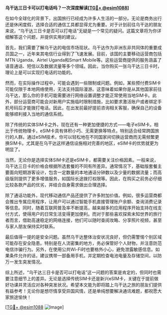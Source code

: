 **乌干达三日卡可以打电话吗？一次深度解读[[TG💪+ @esim1088](https://t.me/s/esim1088)]**

在如今全球化的背景下，出国旅行已经成为许多人生活的一部分。无论是商务出行还是休闲度假，选择合适的通信工具都显得尤为重要。对于计划前往乌干达的朋友来说，“乌干达三日卡是否可以打电话”无疑是一个常见的疑问。这篇文章将为你详细解答这个问题，并提供实用的建议。

首先，我们需要了解乌干达的电信市场现状。乌干达作为非洲东非共同体的重要成员国之一，近年来其电信行业得到了飞速发展。目前，该国的主要移动运营商包括MTN Uganda、Airtel Uganda和Smart Mobile等。这些运营商提供的服务涵盖了语音通话、短信以及数据流量等多个领域。因此，当你购买一张乌干达三日卡时，理论上是可以实现打电话的功能的。

然而，在实际操作过程中，可能会遇到一些限制或问题。例如，某些预付费SIM卡可能仅限于本地网络使用，无法支持国际漫游。这意味着如果你是从其他国家前往乌干达，那么你的手机可能需要进行网络设置调整才能正常使用当地SIM卡。此外，部分运营商可能会对新用户实施临时限制措施，比如要求激活账户或者绑定手机号码后才能拨打电话。因此，在出发前最好提前咨询相关客服，确保自己的设备能够顺利接入当地的通信系统。

除了传统的实体SIM卡之外，现在还有一种更加便捷的方式——电子eSIM卡。相比于传统物理卡，eSIM卡具有体积小巧、无需更换等特点，特别适合经常跨国旅行的人群。通过eSIM技术，你可以轻松地在不同国家间切换运营商而无需频繁更换SIM卡。尤其是在乌干达这样通信设施相对完善的地区，eSIM卡的优势就更为明显了。

当然，无论你是选择实体SIM卡还是eSIM卡，都需要关注价格因素。一般来说，乌干达三日卡的价格会根据所选套餐的不同有所差异。通常情况下，基础版套餐主要面向短期游客设计，包含一定数量的本地通话分钟数以及少量的数据流量；而高级版则提供了更多增值服务，如国际长途拨打权限等。因此，在购买之前务必仔细比较各款产品的优劣，并结合自身需求做出合理选择。

除了通话功能外，现代移动通信产品还提供了许多附加价值。例如，很多运营商都会推出专属应用程序，让用户可以通过智能手机直接管理账户余额、查询消费记录等信息。同时，随着互联网普及率不断提高，越来越多的应用程序开始支持在线支付方式，使得用户的日常生活变得更加便利。而对于那些喜欢探索未知世界的旅行者而言，借助高速稳定的网络连接，他们可以随时查阅攻略、分享照片视频，甚至与家人朋友保持实时联系。

最后值得一提的是安全问题。虽然乌干达整体治安状况良好，但仍需警惕个别区域可能存在安全隐患。特别是在人流密集的地方，务必保管好个人财物，并注意防范电信诈骗行为。另外，在使用公共Wi-Fi时也要格外小心，避免泄露敏感信息。如果条件允许的话，建议携带一部备用手机，并定期检查电池电量及存储空间，以防万一发生突发情况。

综上所述，“乌干达三日卡是否可以打电话”这一问题的答案是肯定的，但同时也需要注意细节上的差异。无论是选择传统SIM卡还是新兴eSIM卡，关键在于提前做好功课并灵活应对各种突发状况。希望本文能为即将踏上乌干达之旅的朋友们提供有益参考！无论你是想尽情享受异国风情，还是单纯想要解决通讯难题，都祝愿大家旅途愉快！

[[TG💪+ @esim1088](https://t.me/s/esim1088) ![Image](https://i.postimg.cc/4NQfJmqS/Snipaste-2025-05-13-00-14-12.png)]